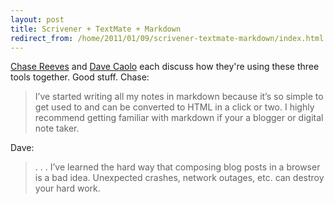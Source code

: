 ```yaml
---
layout: post
title: Scrivener + TextMate + Markdown
redirect_from: /home/2011/01/09/scrivener-textmate-markdown/index.html
---
```

<p><a href="http://bechase.com/mac-blog-workflow-scrivener-markdown-textmate/">Chase Reeves</a> and <a href="http://52tiger.net/blogging-with-scrivener-textmate-and-markdown/">Dave Caolo</a> each discuss how they're using these three tools together. Good stuff.
Chase:</p>
<blockquote><p>I’ve started writing all my notes in markdown because it’s so simple to get used to and can be converted to HTML in a click or two. I highly recommend getting familiar with markdown if your a blogger or digital note taker.</p></blockquote>
<p>Dave:</p>
<blockquote><p>. . . I’ve learned the hard way that composing blog posts in a browser is a bad idea. Unexpected crashes, network outages, etc. can destroy your hard work.</p></blockquote>
